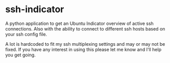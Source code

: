 ssh-indicator
=============
A python application to get an Ubuntu Indicator overview of active ssh
connections. Also with the ability to connect to different ssh hosts based
on your ssh config file.

A lot is hardcoded to fit my ssh multiplexing settings and may or may not be
fixed. If you have any interest in using this please let me know and I'll help
you get going.

